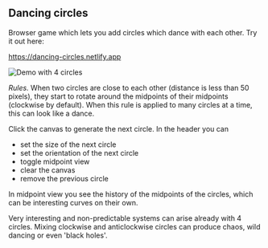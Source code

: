## Dancing circles

Browser game which lets you add circles which dance with each other. Try it out here:

https://dancing-circles.netlify.app

![Demo with 4 circles](docs/demo.gif)

_Rules._ When two circles are close to each other (distance is less than 50 pixels), they start to rotate around the midpoints of their midpoints (clockwise by default). When this rule is applied to many circles at a time, this can look like a dance.

Click the canvas to generate the next circle. In the header you can

-   set the size of the next circle
-   set the orientation of the next circle
-   toggle midpoint view
-   clear the canvas
-   remove the previous circle

In midpoint view you see the history of the midpoints of the circles, which can be interesting curves on their own.

Very interesting and non-predictable systems can arise already with 4 circles. Mixing clockwise and anticlockwise circles can produce chaos, wild dancing or even 'black holes'.
